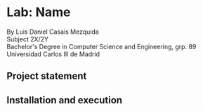 # Lab: Name
By Luis Daniel Casais Mezquida  
Subject 2X/2Y  
Bachelor's Degree in Computer Science and Engineering, grp. 89  
Universidad Carlos III de Madrid

## Project statement


## Installation and execution
